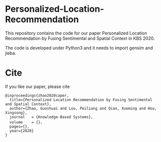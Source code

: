 # Personalized-Location-Recommendation

This repository contains the code for our paper Personalized Location Recommendation by Fusing Sentimental and Spatial Context in KBS 2020.

The code is developed under Python3 and it needs to import gensim and jieba.


# Cite
If you like our paper, please cite
```
@inproceedings{zhao2020caper,
  title={Personalized Location Recommendation by Fusing Sentimental and Spatial Context},
  author={Zhao, Guoshuai and Lou, Peiliang and Qian, Xueming and Hou, Xingsong},
  journal   = {Knowledge-Based Systems},
  volume    = {}，
  pages={},
  year={2020}
}
```
